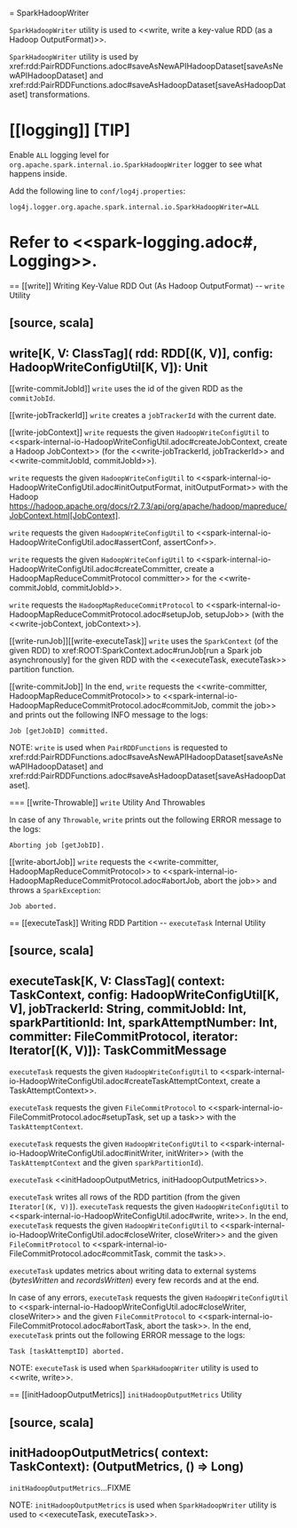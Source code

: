 = SparkHadoopWriter

`SparkHadoopWriter` utility is used to <<write, write a key-value RDD (as a Hadoop OutputFormat)>>.

`SparkHadoopWriter` utility is used by xref:rdd:PairRDDFunctions.adoc#saveAsNewAPIHadoopDataset[saveAsNewAPIHadoopDataset] and xref:rdd:PairRDDFunctions.adoc#saveAsHadoopDataset[saveAsHadoopDataset] transformations.

[[logging]]
[TIP]
====
Enable `ALL` logging level for `org.apache.spark.internal.io.SparkHadoopWriter` logger to see what happens inside.

Add the following line to `conf/log4j.properties`:

```
log4j.logger.org.apache.spark.internal.io.SparkHadoopWriter=ALL
```

Refer to <<spark-logging.adoc#, Logging>>.
====

== [[write]] Writing Key-Value RDD Out (As Hadoop OutputFormat) -- `write` Utility

[source, scala]
----
write[K, V: ClassTag](
  rdd: RDD[(K, V)],
  config: HadoopWriteConfigUtil[K, V]): Unit
----

[[write-commitJobId]]
`write` uses the id of the given RDD as the `commitJobId`.

[[write-jobTrackerId]]
`write` creates a `jobTrackerId` with the current date.

[[write-jobContext]]
`write` requests the given `HadoopWriteConfigUtil` to <<spark-internal-io-HadoopWriteConfigUtil.adoc#createJobContext, create a Hadoop JobContext>> (for the <<write-jobTrackerId, jobTrackerId>> and <<write-commitJobId, commitJobId>>).

`write` requests the given `HadoopWriteConfigUtil` to <<spark-internal-io-HadoopWriteConfigUtil.adoc#initOutputFormat, initOutputFormat>> with the Hadoop https://hadoop.apache.org/docs/r2.7.3/api/org/apache/hadoop/mapreduce/JobContext.html[JobContext].

`write` requests the given `HadoopWriteConfigUtil` to <<spark-internal-io-HadoopWriteConfigUtil.adoc#assertConf, assertConf>>.

`write` requests the given `HadoopWriteConfigUtil` to <<spark-internal-io-HadoopWriteConfigUtil.adoc#createCommitter, create a HadoopMapReduceCommitProtocol committer>> for the <<write-commitJobId, commitJobId>>.

`write` requests the `HadoopMapReduceCommitProtocol` to <<spark-internal-io-HadoopMapReduceCommitProtocol.adoc#setupJob, setupJob>> (with the <<write-jobContext, jobContext>>).

[[write-runJob]][[write-executeTask]]
`write` uses the `SparkContext` (of the given RDD) to xref:ROOT:SparkContext.adoc#runJob[run a Spark job asynchronously] for the given RDD with the <<executeTask, executeTask>> partition function.

[[write-commitJob]]
In the end, `write` requests the <<write-committer, HadoopMapReduceCommitProtocol>> to <<spark-internal-io-HadoopMapReduceCommitProtocol.adoc#commitJob, commit the job>> and prints out the following INFO message to the logs:

```
Job [getJobID] committed.
```

NOTE: `write` is used when `PairRDDFunctions` is requested to xref:rdd:PairRDDFunctions.adoc#saveAsNewAPIHadoopDataset[saveAsNewAPIHadoopDataset] and xref:rdd:PairRDDFunctions.adoc#saveAsHadoopDataset[saveAsHadoopDataset].

=== [[write-Throwable]] `write` Utility And Throwables

In case of any `Throwable`, `write` prints out the following ERROR message to the logs:

```
Aborting job [getJobID].
```

[[write-abortJob]]
`write` requests the <<write-committer, HadoopMapReduceCommitProtocol>> to <<spark-internal-io-HadoopMapReduceCommitProtocol.adoc#abortJob, abort the job>> and throws a `SparkException`:

```
Job aborted.
```

== [[executeTask]] Writing RDD Partition -- `executeTask` Internal Utility

[source, scala]
----
executeTask[K, V: ClassTag](
  context: TaskContext,
  config: HadoopWriteConfigUtil[K, V],
  jobTrackerId: String,
  commitJobId: Int,
  sparkPartitionId: Int,
  sparkAttemptNumber: Int,
  committer: FileCommitProtocol,
  iterator: Iterator[(K, V)]): TaskCommitMessage
----

`executeTask` requests the given `HadoopWriteConfigUtil` to <<spark-internal-io-HadoopWriteConfigUtil.adoc#createTaskAttemptContext, create a TaskAttemptContext>>.

`executeTask` requests the given `FileCommitProtocol` to <<spark-internal-io-FileCommitProtocol.adoc#setupTask, set up a task>> with the `TaskAttemptContext`.

`executeTask` requests the given `HadoopWriteConfigUtil` to <<spark-internal-io-HadoopWriteConfigUtil.adoc#initWriter, initWriter>> (with the `TaskAttemptContext` and the given `sparkPartitionId`).

`executeTask` <<initHadoopOutputMetrics, initHadoopOutputMetrics>>.

`executeTask` writes all rows of the RDD partition (from the given `Iterator[(K, V)]`). `executeTask` requests the given `HadoopWriteConfigUtil` to <<spark-internal-io-HadoopWriteConfigUtil.adoc#write, write>>. In the end, `executeTask` requests the given `HadoopWriteConfigUtil` to <<spark-internal-io-HadoopWriteConfigUtil.adoc#closeWriter, closeWriter>> and the given `FileCommitProtocol` to <<spark-internal-io-FileCommitProtocol.adoc#commitTask, commit the task>>.

`executeTask` updates metrics about writing data to external systems (*bytesWritten* and *recordsWritten*) every few records and at the end.

In case of any errors, `executeTask` requests the given `HadoopWriteConfigUtil` to <<spark-internal-io-HadoopWriteConfigUtil.adoc#closeWriter, closeWriter>> and the given `FileCommitProtocol` to <<spark-internal-io-FileCommitProtocol.adoc#abortTask, abort the task>>. In the end, `executeTask` prints out the following ERROR message to the logs:

```
Task [taskAttemptID] aborted.
```

NOTE: `executeTask` is used when `SparkHadoopWriter` utility is used to <<write, write>>.

== [[initHadoopOutputMetrics]] `initHadoopOutputMetrics` Utility

[source, scala]
----
initHadoopOutputMetrics(
  context: TaskContext): (OutputMetrics, () => Long)
----

`initHadoopOutputMetrics`...FIXME

NOTE: `initHadoopOutputMetrics` is used when `SparkHadoopWriter` utility is used to <<executeTask, executeTask>>.
